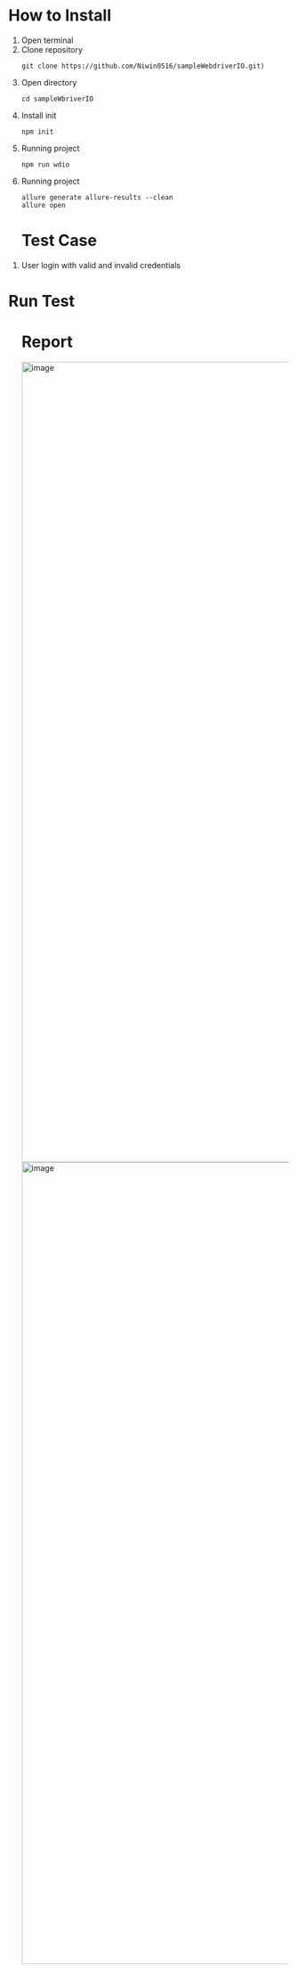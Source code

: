 <h1> How to Install </h1>
<u></u>
<ol>
<li>Open terminal</li>
<li>Clone repository</li>
   <pre><code>git clone https://github.com/Niwin0516/sampleWebdriverIO.git)</code></pre>
<li>Open directory <pre><code>cd sampleWbriverIO</code></pre> </li>
<li>Install init</li>
   <pre><code>npm init</code></pre>
<li>Running project</li>
   <pre><code>npm run wdio</code></pre>
<li>Running project</li>
   <pre><code>allure generate allure-results --clean
allure open</code></pre>
</ol>
<ol>
<h1> Test Case </h1>
<u></u>
<li>User login with valid and invalid credentials</li>
</ol>
<h1> Run Test </h1>
<u></u>
<ol>
<h1> Report </h1>
<u></u>
<img width="1437" alt="image" src="https://github.com/user-attachments/assets/46d00749-a835-4f5c-9926-28017047d93d">
<img width="1440" alt="image" src="https://github.com/user-attachments/assets/6666221b-da83-475e-941a-8e9742152fca">






